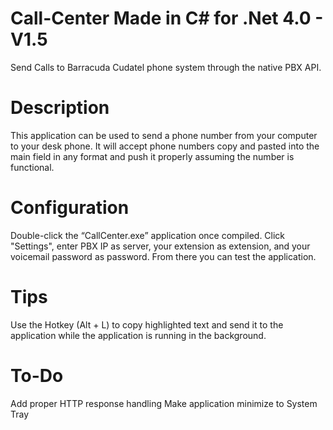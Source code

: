 # Call-Center Made in C# for .Net 4.0  -  V1.5
Send Calls to Barracuda Cudatel phone system through the native PBX API.

# Description
This application can be used to send a phone number from your computer to your desk phone. It will accept phone numbers copy and pasted into the main field in any format and push it properly assuming the number is functional.

# Configuration
Double-click the “CallCenter.exe” application once compiled. Click "Settings", enter PBX IP as server, your extension as extension, and your voicemail password as password. From there you can test the application.

# Tips
Use the Hotkey (Alt + L) to copy highlighted text and send it to the application while the application is running in the background.

# To-Do
Add proper HTTP response handling
Make application minimize to System Tray
